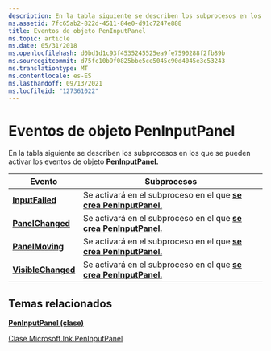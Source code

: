 ```yaml
---
description: En la tabla siguiente se describen los subprocesos en los que se pueden activar los eventos de objeto PenInputPanel. EventThreadsInputFailedFires en el subproceso en el que se crea PenInputPanel. PanelChangedFires en el subproceso en el que se crea PenInputPanel. PanelMovingFires en el subproceso en el que se crea PenInputPanel. VisibleChangedFires en el subproceso en el que se crea PenInputPanel.
ms.assetid: 7fc65ab2-822d-4511-84e0-d91c7247e888
title: Eventos de objeto PenInputPanel
ms.topic: article
ms.date: 05/31/2018
ms.openlocfilehash: d0bd1d1c93f4535245525ea9fe7590288f2fb89b
ms.sourcegitcommit: d75fc10b9f0825bbe5ce5045c90d4045e3c53243
ms.translationtype: MT
ms.contentlocale: es-ES
ms.lasthandoff: 09/13/2021
ms.locfileid: "127361022"
---
```

# <a name="peninputpanel-object-events"></a>Eventos de objeto PenInputPanel

En la tabla siguiente se describen los subprocesos en los que se pueden activar los eventos de objeto [**PenInputPanel.**](peninputpanel-class.md)



| Evento                                                  | Subprocesos                                                                                              |
|--------------------------------------------------------|------------------------------------------------------------------------------------------------------|
| [**InputFailed**](peninputpanel-inputfailed.md)       | Se activará en el subproceso en el que [**se crea PenInputPanel.**](peninputpanel-class.md)<br/> |
| [**PanelChanged**](peninputpanel-panelchanged.md)     | Se activará en el subproceso en el que [**se crea PenInputPanel.**](peninputpanel-class.md)<br/> |
| [**PanelMoving**](peninputpanel-panelmoving.md)       | Se activará en el subproceso en el que [**se crea PenInputPanel.**](peninputpanel-class.md)<br/> |
| [**VisibleChanged**](peninputpanel-visiblechanged.md) | Se activará en el subproceso en el que [**se crea PenInputPanel.**](peninputpanel-class.md)<br/> |



 

## <a name="related-topics"></a>Temas relacionados

<dl> <dt>

[**PenInputPanel (clase)**](peninputpanel-class.md)
</dt> <dt>

[Clase Microsoft.Ink.PenInputPanel](/previous-versions/aa514041(v=msdn.10))
</dt> </dl>

 

 
